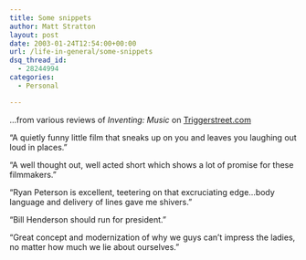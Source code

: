 ```yaml
---
title: Some snippets
author: Matt Stratton
layout: post
date: 2003-01-24T12:54:00+00:00
url: /life-in-general/some-snippets
dsq_thread_id:
  - 28244994
categories:
  - Personal

---
```

&#8230;from various reviews of _Inventing: Music_ on [Triggerstreet.com][1]

&#8220;A quietly funny little film that sneaks up on you and leaves you laughing out loud in places.&#8221;

&#8220;A well thought out, well acted short which shows a lot of promise for these filmmakers.&#8221;

&#8220;Ryan Peterson is excellent, teetering on that excruciating edge&#8230;body language and delivery of lines gave me shivers.&#8221;

&#8220;Bill Henderson should run for president.&#8221;

&#8220;Great concept and modernization of why we guys can&#8217;t impress the ladies, no matter how much we lie about ourselves.&#8221;

 [1]: https://www.triggerstreet.com